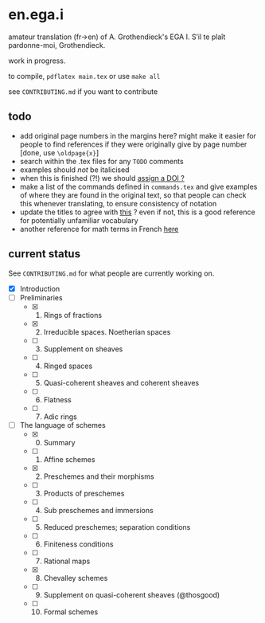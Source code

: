 # en.ega.i

amateur translation (fr->en) of A. Grothendieck's EGA I.
S’il te plaît pardonne-moi, Grothendieck.

work in progress.

to compile, `pdflatex main.tex` or use `make all`

see `CONTRIBUTING.md` if you want to contribute

## todo

- add original page numbers in the margins here? might make it easier for people to find references if they were originally give by page number [done, use
`\oldpage{x}`]
- search within the .tex files for any `TODO` comments
- examples should _not_ be italicised
- when this is finished (?!) we should [assign a DOI ?](https://guides.github.com/activities/citable-code/)
- make a list of the commands defined in `commands.tex` and give examples of where they are found in the original text, so that people can check this whenever translating, to ensure consistency of notation
- update the titles to agree with [this](https://stacky.net/wiki/index.php?title=EGA_contents) ? even if not, this is a good reference for potentially unfamiliar vocabulary
- another reference for math terms in French [here](https://ensiwiki.ensimag.fr/index.php?title=Lexique_scientifique_fran%C3%A7ais-anglais)

## current status

See `CONTRIBUTING.md` for what people are currently working on.

- [x] Introduction
- [ ] Preliminaries
    + [x] 1. Rings of fractions
    + [x] 2. Irreducible spaces. Noetherian spaces
    + [ ] 3. Supplement on sheaves
    + [ ] 4. Ringed spaces
    + [ ] 5. Quasi-coherent sheaves and coherent sheaves
    + [ ] 6. Flatness
    + [ ] 7. Adic rings
- [ ] The language of schemes
    + [x] 0. Summary
    + [ ] 1. Affine schemes
    + [x] 2. Preschemes and their morphisms
    + [ ] 3. Products of preschemes
    + [ ] 4. Sub preschemes and immersions
    + [ ] 5. Reduced preschemes; separation conditions
    + [ ] 6. Finiteness conditions
    + [ ] 7. Rational maps
    + [x] 8. Chevalley schemes
    + [ ] 9. Supplement on quasi-coherent sheaves (@thosgood)
    + [ ] 10. Formal schemes

